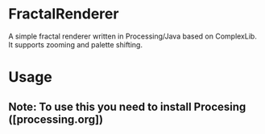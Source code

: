 # FractalRenderer
A simple fractal renderer written in Processing/Java based on ComplexLib. It supports zooming and palette shifting.

# Usage
## Note: To use this you need to install Procesing ([processing.org])

